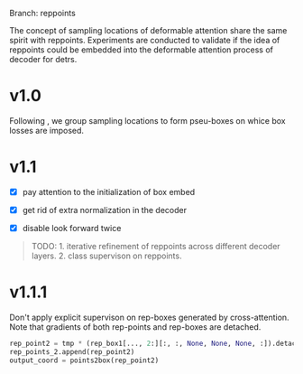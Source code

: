 Branch: reppoints

The concept of sampling locations of deformable attention share the same spirit with reppoints. Experiments are conducted to validate if the idea of reppoints could be embedded into the deformable attention process of decoder for detrs.

# v1.0
Following <RepPoints>, we group sampling locations to form pseu-boxes on whice box losses are imposed. 

# v1.1
- [x] pay attention to the initialization of box embed
- [x] get rid of extra normalization in the decoder
- [x] disable look forward twice


> TODO: 1. iterative refinement of reppoints across different decoder layers.  2. class supervison on reppoints.

# v1.1.1
Don't apply explicit supervison on rep-boxes generated by cross-attention. Note that gradients of both rep-points and rep-boxes are detached.

```python
rep_point2 = tmp * (rep_box1[..., 2:][:, :, None, None, None, :]).detach() + rep_point1.detach()
rep_points_2.append(rep_point2)
output_coord = points2box(rep_point2)
```